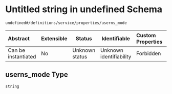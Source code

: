 # Untitled string in undefined Schema

```txt
undefined#/definitions/service/properties/userns_mode
```




| Abstract            | Extensible | Status         | Identifiable            | Custom Properties | Additional Properties | Access Restrictions | Defined In                                                                  |
| :------------------ | ---------- | -------------- | ----------------------- | :---------------- | --------------------- | ------------------- | --------------------------------------------------------------------------- |
| Can be instantiated | No         | Unknown status | Unknown identifiability | Forbidden         | Allowed               | none                | [config_schema_v3.9.json\*](config_schema_v3.9.json "open original schema") |

## userns_mode Type

`string`
